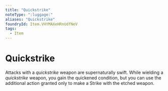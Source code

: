 ```yaml
---
title: "Quickstrike"
noteType: ":luggage:"
aliases: "Quickstrike"
foundryId: Item.VHYMAXeHRnUdfNeV
tags:
  - Item
---
```


# Quickstrike

Attacks with a _quickstrike_ weapon are supernaturally swift. While wielding a _quickstrike_ weapon, you gain the quickened condition, but you can use the additional action granted only to make a Strike with the etched weapon.
